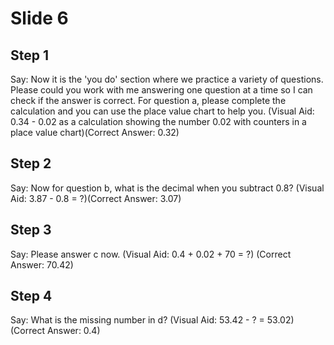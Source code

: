 # Slide 6

## Step 1

Say: Now it is the 'you do' section where we practice a variety of questions. Please could you work with me answering one question at a time so I can check if the answer is correct. For question a, please complete the calculation and you can use the place value chart to help you. (Visual Aid: 0.34 - 0.02 as a calculation showing the number 0.02 with counters in a place value chart)(Correct Answer: 0.32) 

## Step 2

Say: Now for question b, what is the decimal when you subtract 0.8? (Visual Aid: 3.87 - 0.8 = ?)(Correct Answer: 3.07) 

## Step 3

Say: Please answer c now. (Visual Aid: 0.4 + 0.02 + 70 = ?) (Correct Answer: 70.42) 

## Step 4

Say: What is the missing number in d? (Visual Aid: 53.42 - ? = 53.02)(Correct Answer: 0.4)
